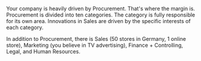 Your company is heavily driven by Procurement. That's where the margin is. Procurement is divided into ten categories. The category is fully responsible for its own area. Innovations in Sales are driven by the specific interests of each category.

In addition to Procurement, there is Sales (50 stores in Germany, 1 online store), Marketing (you believe in TV advertising), Finance + Controlling, Legal, and Human Resources.
